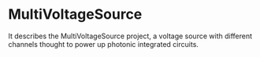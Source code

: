 # MultiVoltageSource
 It describes the MultiVoltageSource project, a voltage source with different channels thought to power up photonic integrated circuits.
